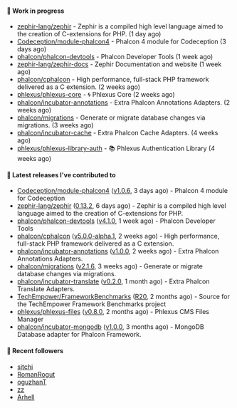 #### :wrench: Work in progress

- [zephir-lang/zephir](https://github.com/zephir-lang/zephir) - Zephir is a compiled high level language aimed to the creation of C-extensions for PHP. (1 day ago)
- [Codeception/module-phalcon4](https://github.com/Codeception/module-phalcon4) - Phalcon 4 module for Codeception (3 days ago)
- [phalcon/phalcon-devtools](https://github.com/phalcon/phalcon-devtools) - Phalcon Developer Tools (1 week ago)
- [zephir-lang/zephir-docs](https://github.com/zephir-lang/zephir-docs) - Zephir Documentation and website (1 week ago)
- [phalcon/cphalcon](https://github.com/phalcon/cphalcon) - High performance, full-stack PHP framework delivered as a C extension. (2 weeks ago)
- [phlexus/phlexus-core](https://github.com/phlexus/phlexus-core) - :cyclone: Phlexus Core (2 weeks ago)
- [phalcon/incubator-annotations](https://github.com/phalcon/incubator-annotations) - Extra Phalcon Annotations Adapters. (2 weeks ago)
- [phalcon/migrations](https://github.com/phalcon/migrations) - Generate or migrate database changes via migrations. (3 weeks ago)
- [phalcon/incubator-cache](https://github.com/phalcon/incubator-cache) - Extra Phalcon Cache Adapters. (4 weeks ago)
- [phlexus/phlexus-library-auth](https://github.com/phlexus/phlexus-library-auth) - :books: Phlexus Authentication Library (4 weeks ago)

#### :pushpin: Latest releases I've contributed to

- [Codeception/module-phalcon4](https://github.com/Codeception/module-phalcon4) ([v1.0.6](https://github.com/Codeception/module-phalcon4/releases/tag/v1.0.6), 3 days ago) - Phalcon 4 module for Codeception
- [zephir-lang/zephir](https://github.com/zephir-lang/zephir) ([0.13.2](https://github.com/zephir-lang/zephir/releases/tag/0.13.2), 6 days ago) - Zephir is a compiled high level language aimed to the creation of C-extensions for PHP.
- [phalcon/phalcon-devtools](https://github.com/phalcon/phalcon-devtools) ([v4.1.0](https://github.com/phalcon/phalcon-devtools/releases/tag/v4.1.0), 1 week ago) - Phalcon Developer Tools
- [phalcon/cphalcon](https://github.com/phalcon/cphalcon) ([v5.0.0-alpha.1](https://github.com/phalcon/cphalcon/releases/tag/v5.0.0-alpha.1), 2 weeks ago) - High performance, full-stack PHP framework delivered as a C extension.
- [phalcon/incubator-annotations](https://github.com/phalcon/incubator-annotations) ([v1.0.0](https://github.com/phalcon/incubator-annotations/releases/tag/v1.0.0), 2 weeks ago) - Extra Phalcon Annotations Adapters.
- [phalcon/migrations](https://github.com/phalcon/migrations) ([v2.1.6](https://github.com/phalcon/migrations/releases/tag/v2.1.6), 3 weeks ago) - Generate or migrate database changes via migrations.
- [phalcon/incubator-translate](https://github.com/phalcon/incubator-translate) ([v0.2.0](https://github.com/phalcon/incubator-translate/releases/tag/v0.2.0), 1 month ago) - Extra Phalcon Translate Adapters.
- [TechEmpower/FrameworkBenchmarks](https://github.com/TechEmpower/FrameworkBenchmarks) ([R20](https://github.com/TechEmpower/FrameworkBenchmarks/releases/tag/R20), 2 months ago) - Source for the TechEmpower Framework Benchmarks project
- [phlexus/phlexus-files](https://github.com/phlexus/phlexus-files) ([v0.8.0](https://github.com/phlexus/phlexus-files/releases/tag/v0.8.0), 2 months ago) - Phlexus CMS Files Manager
- [phalcon/incubator-mongodb](https://github.com/phalcon/incubator-mongodb) ([v1.0.0](https://github.com/phalcon/incubator-mongodb/releases/tag/v1.0.0), 3 months ago) - MongoDB Database adapter for Phalcon Framework.

#### :tada: Recent followers

- [sitchi](https://github.com/sitchi)
- [RomanRogut](https://github.com/RomanRogut)
- [oguzhanT](https://github.com/oguzhanT)
- [zz](https://github.com/zz)
- [Arhell](https://github.com/Arhell)

